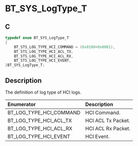 # BT_SYS_LogType_T

## C

```c
typedef enum BT_SYS_LogType_T
{
    BT_STS_LOG_TYPE_HCI_COMMAND = (0x0100+0x0001),
    BT_STS_LOG_TYPE_HCI_ACL_TX,
    BT_STS_LOG_TYPE_HCI_ACL_RX,
    BT_STS_LOG_TYPE_HCI_EVENT,
}BT_SYS_LogType_T;
```

## Description

The definition of log type of HCI logs.


|Enumerator|Description|
|:---|:---|
|BT_LOG_TYPE_HCI_COMMAND|HCI Command.|
|BT_LOG_TYPE_HCI_ACL_TX|HCI ACL Tx Packet.|
|BT_LOG_TYPE_HCI_ACL_RX|HCI ACL Rx Packet.|
|BT_LOG_TYPE_HCI_EVENT|HCI Event.|
